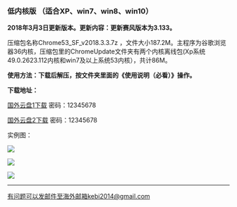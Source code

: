 ### 低内核版 （适合XP、win7、win8、win10）

**2018年3月3日更新版本。更新内容：更新赛风版本为3.133。**

压缩包名称Chrome53_SF_v2018.3.3.7z ，文件大小187.2M。主程序为谷歌浏览器36内核，压缩包里的ChromeUpdate文件夹有两个内核离线包(Xp系统49.0.2623.112内核和win7及以上系统53内核），共计86M。

**使用方法：下载后解压，按文件夹里面的《使用说明（必看）》操作。**

**下载地址：**

[国外云盘1下载](http://108.61.224.82:8000/f/76ebee6332/?raw=1) 密码：12345678

[国外云盘2下载](http://45.32.141.248:8000/f/286f405b26/?raw=1) 密码：12345678



实例图：

![](https://raw.githubusercontent.com/Alvin9999/pac2/master/softimag/chrome53sf001.PNG)

![](https://raw.githubusercontent.com/Alvin9999/pac2/master/softimag/chrom53sf002.PNG)

![](https://raw.githubusercontent.com/Alvin9999/pac2/master/softimag/chrom53sf003.PNG)


***

有问题可以发邮件至海外邮箱kebi2014@gmail.com